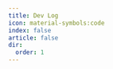 ```yaml
---
title: Dev Log
icon: material-symbols:code
index: false
article: false
dir:
  order: 1
---
```


<AutoCatalog />
